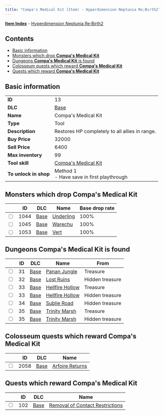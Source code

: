 ```yaml
---
title: "Compa's Medical Kit (Item) - Hyperdimension Neptunia Re;Birth2"
---
```


[**Item Index**](/neptunia/rb2/item/index.html) - [Hyperdimension Neptunia Re;Birth2](/neptunia/rb2)

## Contents

- [Basic information](#basic-information)
- [Monsters which drop **Compa's Medical Kit**](#monsters-which-drop-compas-medical-kit)
- [Dungeons **Compa's Medical Kit** is found](#dungeons-compas-medical-kit-is-found)
- [Colosseum quests which reward **Compa's Medical Kit**](#colosseum-quests-which-reward-compas-medical-kit)
- [Quests which reward **Compa's Medical Kit**](#quests-which-reward-compas-medical-kit)

## Basic information

|   |   |
| -- | -- |
| **ID** | 13 |
| **DLC** | [Base](/neptunia/rb2/dlc/0-base.html) |
| **Name** | Compa's Medical Kit |
| **Type** | Tool |
| **Description** | Restores HP completely to all allies in range. |
| **Buy Price** | 32000 |
| **Sell Price** | 6400 |
| **Max inventory** | 99 |
| **Tool skill** | [Compa's Medical Kit](/neptunia/rb2/skill/0-10013-compas-medical-kit.html) |
| **To unlock in shop** | Method 1<br />- Have save in first playthrough |

## Monsters which drop **Compa's Medical Kit**

|    | ID | DLC | Name | Base drop rate |
| -- | -- | --- | ---- | -------------- |
| <input type="checkbox" id="rb2-monster-0-1044" class="trackbox" /> | 1044 | [Base](/neptunia/rb2/dlc/0-base.html) | [Underling](/neptunia/rb2/monster/0-1044-underling.html) | 100% |
| <input type="checkbox" id="rb2-monster-0-1045" class="trackbox" /> | 1045 | [Base](/neptunia/rb2/dlc/0-base.html) | [Warechu](/neptunia/rb2/monster/0-1045-warechu.html) | 100% |
| <input type="checkbox" id="rb2-monster-0-1053" class="trackbox" /> | 1053 | [Base](/neptunia/rb2/dlc/0-base.html) | [Vert](/neptunia/rb2/monster/0-1053-vert.html) | 100% |

## Dungeons **Compa's Medical Kit** is found

|    | ID | DLC | Name | From |
| -- | -- | --- | ---- | ---- |
| <input type="checkbox" id="rb2-dungeon-0-31" class="trackbox" /> | 31 | [Base](/neptunia/rb2/dlc/0-base.html) | [Panan Jungle](/neptunia/rb2/dungeon/0-31-panan-jungle.html) | Treasure |
| <input type="checkbox" id="rb2-dungeon-0-32" class="trackbox" /> | 32 | [Base](/neptunia/rb2/dlc/0-base.html) | [Lost Ruins](/neptunia/rb2/dungeon/0-32-lost-ruins.html) | Hidden treasure |
| <input type="checkbox" id="rb2-dungeon-0-33" class="trackbox" /> | 33 | [Base](/neptunia/rb2/dlc/0-base.html) | [Hellfire Hollow](/neptunia/rb2/dungeon/0-33-hellfire-hollow.html) | Treasure |
| <input type="checkbox" id="rb2-dungeon-0-33" class="trackbox" /> | 33 | [Base](/neptunia/rb2/dlc/0-base.html) | [Hellfire Hollow](/neptunia/rb2/dungeon/0-33-hellfire-hollow.html) | Hidden treasure |
| <input type="checkbox" id="rb2-dungeon-0-34" class="trackbox" /> | 34 | [Base](/neptunia/rb2/dlc/0-base.html) | [Sublie Road](/neptunia/rb2/dungeon/0-34-sublie-road.html) | Hidden treasure |
| <input type="checkbox" id="rb2-dungeon-0-35" class="trackbox" /> | 35 | [Base](/neptunia/rb2/dlc/0-base.html) | [Trinity Marsh](/neptunia/rb2/dungeon/0-35-trinity-marsh.html) | Treasure |
| <input type="checkbox" id="rb2-dungeon-0-35" class="trackbox" /> | 35 | [Base](/neptunia/rb2/dlc/0-base.html) | [Trinity Marsh](/neptunia/rb2/dungeon/0-35-trinity-marsh.html) | Hidden treasure |

## Colosseum quests which reward **Compa's Medical Kit**

|    | ID | DLC | Name |
| -- | -- | --- | ---- |
| <input type="checkbox" id="rb2-colosseum-0-2058" class="trackbox" /> | 2058 | [Base](/neptunia/rb2/dlc/0-base.html) | [Arfoire Returns](/neptunia/rb2/colosseum/0-2058-arfoire-returns.html) |

## Quests which reward **Compa's Medical Kit**

|    | ID | DLC | Name |
| -- | -- | --- | ---- |
| <input type="checkbox" id="rb2-quest-0-102" class="trackbox" /> | 102 | [Base](/neptunia/rb2/dlc/0-base.html) | [Removal of Contact Restrictions](/neptunia/rb2/quest/0-102-removal-of-contact-restrictions.html) |